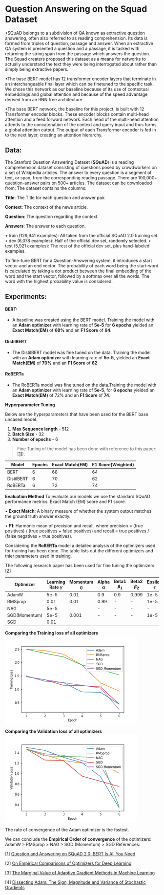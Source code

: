 # Question Answering on the Squad Dataset

•SQuAD belongs to a subdivision of QA known as extractive question answering, often also referred to as reading comprehension. Its data is formed from triples of question, passage and answer. When an extractive QA system is presented a question and a passage, it is tasked with returning the string span from the passage which answers the question.
The Squad creaters proposed this dataset as a means for networks to actually understand the text they were being interrogated about rather than simply being extractive papers.

•The base BERT model has 12 transformer
encoder layers that terminate in an interchangeable final layer which can be finetuned to the specific task. We chose this network as our baseline because of its use of contextual embeddings and global attention and because of the speed advantage derived from an RNN free architecture

•The base BERT network, the baseline for this project, is built with 12 Transformer encoder blocks.
These encoder blocks contain multi-head attention and a feed forward network. Each head of the
multi-head attention attends to the concatenation of the context and query input and thus forms a
global attention output. The output of each Transformer encoder is fed in to the next layer, creating
an attention hierarchy. 

## Data:

The Stanford Question Answering Dataset (**SQuAD**) is a reading comprehension dataset consisting of questions posed by crowdworkers on a set of Wikipedia articles. The answer to every question is a segment of text, or span, from the corresponding reading passage. There are 100,000+ question-answer pairs on 500+ articles.
The dataset can be downloaded from:
The dataset contains the columns:

**Title**: The Title for each question and answer pair.

**Context**: The context of the news article. 

**Question**: The question regarding the context.

**Answers**: The answer to each question.

• train (129,941 examples): All taken from the official SQuAD 2.0 training set.
• dev (6,078 examples): Half of the official dev set, randomly selected.
• test (5,921 examples): The rest of the official dev set, plus hand-labeled examples.

To fine-tune BERT for a Question-Answering system, it introduces a start vector and an end vector. The probability of each word being the start-word is calculated by taking a dot product between the final embedding of the word and the start vector, followed by a softmax over all the words. The word with the highest probability value is considered.

## Experiments:
#### **BERT:**

- A baseline was created using the BERT model. Training the model with an **Adam optimizer** with learning rate of **5e-5** for **6 epochs** yielded an **Exact Match(EM)** of **68%** and an **F1 Score** of **64.**

#### **DistilBERT**

- The DistilBERT model was fine tuned on the data. Training the model with an **Adam optimizer** with learning rate of **5e-5**, yielded an **Exact Match(EM)** of **70%** and an **F1 Score** of **62**.

#### **RoBERTa**

- The RoBERTa model was fine tuned on the data.Training the model with an **Adam optimizer** with learning rate of **5e-5**,  for **6 epochs** yielded an **Exact Match(EM)** of 72% and an **F1 Score** of **74**.

**Hyperparameter Tuning**

Below are the hyperparameters that have been used for the BERT base uncased model:

1. **Max Sequence length** - 512
2. **Batch Size** - 32
3. **Number of epochs** - 6

> Fine Tuning of the model has been done with reference to this paper: [[1]](https://web.stanford.edu/class/archive/cs/cs224n/cs224n.1194/reports/default/15812785.pdf)).

| Model | Epochs | Exact Match(EM) | F1 Score(Weighted) |
| ----- | ------ | -------- | ------------------ |
|BERT | 6 | 68 | 64|
|DistilBERT | 6 | 70 |62|
|RoBERTa  | 6 | 72 |74|

**Evaluation Method**
To evaluate our models we use the standard SQuAD performance metrics: Exact Match (EM) score and F1 score.

• **Exact Match**: A binary measure of whether the system output matches the ground truth answer exactly.

• **F1**: Harmonic mean of precision and recall, where precision = (true positives) / (true positives + false positives) and recall = true positives / (false negatives + true positives).

    
Considering the **RoBERTa** model a detailed analysis of the optimizers used for training has been done.
The table lists out the different optimizers and thier parameters used in training.

The following research paper has been used for fine tuning the optimizers: [[2]](https://arxiv.org/pdf/1910.05446.pdf)

Optimizer | Learning Rate $\gamma$ |   Momentum $\eta$ | Alpha $\alpha$ | Beta1 $\beta_1$ | Beta2 $\beta_2$ | Epsilon $\epsilon$ |
| ---     | ---                    | ---               | ---            | ---             | ---            | ---                |
AdamW     | 5e-5                   | 0.01              | 0.9            | 0.9             | 0.999          | 1e-5               |
RMSprop   | 0.01                   | 0.01              | 0.99           | -               | -              | 1e-5                |
NAG       | 5e-5 |                 | -                 | -              | -               |-               | 1e-5                  |   
SGD(Momentum)| 5e-5                | 0.001             | -              |  -              |-               | 1e-5                  |
SGD          | 0.01 |              |                   |                 |                |                | 1e-5                   |


    
**Comparing the Training loss of all optimizers**
<br>
<img src = "train_loss_all_optim.png">


**Comparing the Validation loss of all optimizers**
<br>
<img src = "val_loss_all_optim.png">

The rate of convergence of the Adam optimizer is the fastest.

We can conclude the **Empirical Order of convergence** of the optimizers:
AdamW > RMSprop > NAG > SGD (Momentum) > SGD
References:

[1] [Question and Answering on SQuAD 2.0: BERT Is All You Need](https://web.stanford.edu/class/archive/cs/cs224n/cs224n.1194/reports/default/15812785.pdf)

[2] [On Empirical Comparisons of Optimizers for Deep Learning](https://arxiv.org/pdf/1910.05446.pdf)

[3] [The Marginal Value of Adaptive Gradient Methods in Machine Learning](https://arxiv.org/pdf/1705.08292.pdf)

[4] [Dissecting Adam: The Sign, Magnitude and Variance of Stochastic Gradients](https://arxiv.org/pdf/1705.07774.pdf)

